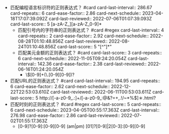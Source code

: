 - 匹配编程语言标识符的正则表达式？ #card
  card-last-interval:: 286.67
  card-repeats:: 6
  card-ease-factor:: 2.86
  card-next-schedule:: 2023-04-18T17:07:39.092Z
  card-last-reviewed:: 2022-07-06T01:07:39.093Z
  card-last-score:: 5
  [a-zA-Z_][a-zA-Z_0-9]*
	- 匹配引号内的字符串的正则表达式？ #card #regex 
	  card-last-interval:: 4
	  card-repeats:: 2
	  card-ease-factor:: 2.92
	  card-next-schedule:: 2022-08-28T01:10:48.856Z
	  card-last-reviewed:: 2022-08-24T01:10:48.856Z
	  card-last-score:: 5
	  "[\^"]*"
	- 匹配美元金额的正则表达式？ #card
	  card-last-score:: 3
	  card-repeats:: 6
	  card-next-schedule:: 2022-11-05T09:24:20.054Z
	  card-last-interval:: 142.36
	  card-ease-factor:: 2.38
	  card-last-reviewed:: 2022-06-16T01:24:20.054Z
		- \\$[0-9]+(\\.[0-9][0-9])?
- 匹配URL的正则表达式？ #card
  card-last-interval:: 194.95
  card-repeats:: 6
  card-ease-factor:: 2.62
  card-next-schedule:: 2022-12-22T22:53:03.610Z
  card-last-reviewed:: 2022-06-11T00:53:03.611Z
  card-last-score:: 5
  http://[-a-z0-9_.:]+/[-a-z0-9_:@&?=+,.!/~*%$]＊\.html?
- 匹配时刻的正则表达式？ #card #regex
  card-last-score:: 5
  card-repeats:: 6
  card-next-schedule:: 2023-04-05T00:55:17.363Z
  card-last-interval:: 276.98
  card-ease-factor:: 2.86
  card-last-reviewed:: 2022-07-02T01:55:17.363Z
	- [0-9]?[0-9]:[0-9][0-9] (am|pm)
	  [01]?[0-9]|2[0-3]:[0-9][0-9]